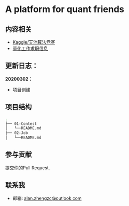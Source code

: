 # A platform for quant friends


## 内容相关

- [Kaggle/天池算法竞赛](https://github.com/lemonjing/EasyJob/blob/master/Questions/java_summary.md)
- [量化工作求职信息](https://github.com/lemonjing/algorithm)


## 更新日志：
**20200302：**
- 项目创建

## 项目结构

```sh
.
├── 01-Contest
│   └──README.md
├── 02-Job
│   └──README.md
```

## 参与贡献

提交你的Pull Request.

## 联系我

- 邮箱: alan.zhengzc@outlook.com
